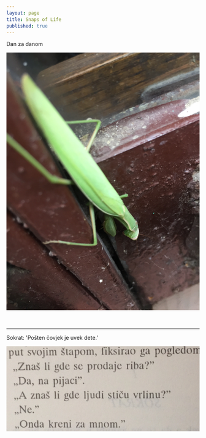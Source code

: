 ```yaml
---
layout: page
title: Snaps of Life
published: true
---
```

Dan za danom

!['omoljka](https://github.com/FilipKmn/filipkmn.github.io/blob/master/assets/images/ikigai/IMG_2207.JPG?raw=true)

<br>
<hr>

Sokrat: 'Pošten čovjek je uvek dete.'

![stap i Skorat](https://github.com/FilipKmn/filipkmn.github.io/blob/master/assets/images/ikigai/IMG_2060.jpg?raw=true)
